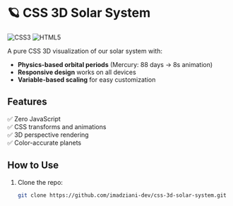 # 🪐 CSS 3D Solar System

![CSS3](https://img.shields.io/badge/CSS3-1572B6?logo=css3&logoColor=white)
![HTML5](https://img.shields.io/badge/HTML5-E34F26?logo=html5&logoColor=white)

A pure CSS 3D visualization of our solar system with:
- **Physics-based orbital periods** (Mercury: 88 days → 8s animation)
- **Responsive design** works on all devices
- **Variable-based scaling** for easy customization

## Features
✅ Zero JavaScript  
✅ CSS transforms and animations  
✅ 3D perspective rendering  
✅ Color-accurate planets  

## How to Use
1. Clone the repo:
   ```bash
   git clone https://github.com/imadziani-dev/css-3d-solar-system.git

